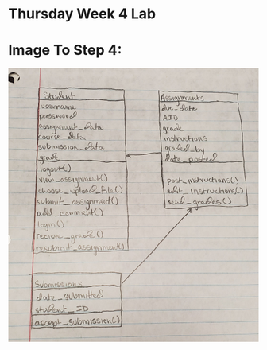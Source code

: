 # Thursday Week 4 Lab

# Image To Step 4:
![Picture](https://github.com/dmandrone/DJMVY7/blob/master/lecture-labs/rw4/Step4Picture.jpg?raw=true)